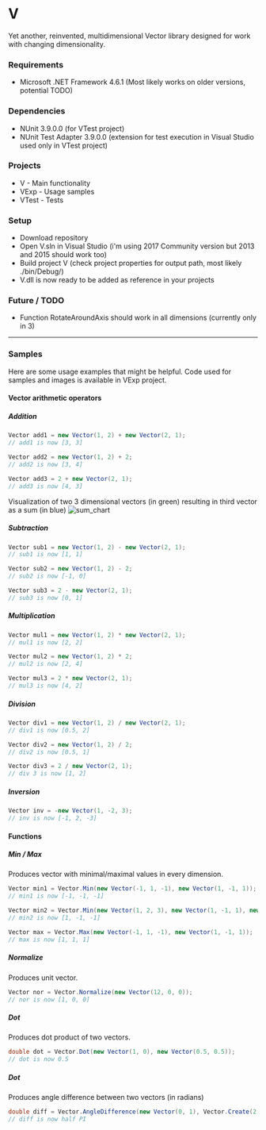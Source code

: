# V
Yet another, reinvented, multidimensional Vector library designed for work with changing dimensionality.

### Requirements
* Microsoft .NET Framework 4.6.1 (Most likely works on older versions, potential TODO)

### Dependencies
* NUnit 3.9.0.0 (for VTest project)
* NUnit Test Adapter 3.9.0.0 (extension for test execution in Visual Studio used only in VTest project)

### Projects
* V - Main functionality
* VExp - Usage samples
* VTest - Tests

### Setup
* Download repository
* Open V.sln in Visual Studio (i'm using 2017 Community version but 2013 and 2015 should work too)
* Build project V (check project properties for output path, most likely ./bin/Debug/)
* V.dll is now ready to be added as reference in your projects

### Future / TODO
* Function RotateAroundAxis should work in all dimensions (currently only in 3)

---

### Samples
Here are some usage examples that might be helpful. Code used for samples and images is available in VExp project.

#### Vector arithmetic operators

##### Addition
```csharp
Vector add1 = new Vector(1, 2) + new Vector(2, 1);
// add1 is now [3, 3]

Vector add2 = new Vector(1, 2) + 2;
// add2 is now [3, 4]

Vector add3 = 2 + new Vector(2, 1);
// add3 is now [4, 3]
```

Visualization of two 3 dimensional vectors (in green) resulting in third vector as a sum (in blue)
![sum_chart](../blob/master/VExp/img/sum.png "3 dimensional isometric chart with 3 vectors represented as a lines")

##### Subtraction
```csharp
Vector sub1 = new Vector(1, 2) - new Vector(2, 1);
// sub1 is now [1, 1]

Vector sub2 = new Vector(1, 2) - 2;
// sub2 is now [-1, 0]

Vector sub3 = 2 - new Vector(2, 1);
// sub3 is now [0, 1]
```

##### Multiplication
```csharp
Vector mul1 = new Vector(1, 2) * new Vector(2, 1);
// mul1 is now [2, 2]

Vector mul2 = new Vector(1, 2) * 2;
// mul2 is now [2, 4]

Vector mul3 = 2 * new Vector(2, 1);
// mul3 is now [4, 2]
```

##### Division
```csharp
Vector div1 = new Vector(1, 2) / new Vector(2, 1);
// div1 is now [0.5, 2]

Vector div2 = new Vector(1, 2) / 2;
// div2 is now [0.5, 1]

Vector div3 = 2 / new Vector(2, 1);
// div 3 is now [1, 2]
```

##### Inversion
```csharp
Vector inv = -new Vector(1, -2, 3);
// inv is now [-1, 2, -3]
```

#### Functions

##### Min / Max
Produces vector with minimal/maximal values in every dimension.
```csharp
Vector min1 = Vector.Min(new Vector(-1, 1, -1), new Vector(1, -1, 1));
// min1 is now [-1, -1, -1]

Vector min2 = Vector.Min(new Vector(1, 2, 3), new Vector(1, -1, 1), new Vector(5, 1, -1));
// min2 is now [1, -1, -1]

Vector max = Vector.Max(new Vector(-1, 1, -1), new Vector(1, -1, 1));
// max is now [1, 1, 1]
```

##### Normalize
Produces unit vector.
```csharp
Vector nor = Vector.Normalize(new Vector(12, 0, 0));
// nor is now [1, 0, 0]
```

##### Dot
Produces dot product of two vectors.
```csharp
double dot = Vector.Dot(new Vector(1, 0), new Vector(0.5, 0.5));
// dot is now 0.5
```

##### Dot
Produces angle difference between two vectors (in radians)
```csharp
double diff = Vector.AngleDifference(new Vector(0, 1), Vector.Create(2, 0), new Vector(1, 0));
// diff is now half PI
```
